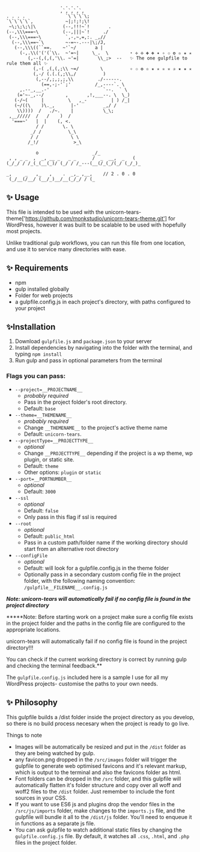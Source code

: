 ```
                    . . . .
                    ,`,`,`,`,
. . . .               `\`\`\`\;
`\`\`\`\`,            ~|;!;!;\!
 ~\;\;\;\|\          (--,!!!~`!       .
(--,\\\===~\         (--,|||~`!     ./
 (--,\\\===~\         `,-,~,=,:. _,//
  (--,\\\==~`\        ~-=~-.---|\;/J,
   (--,\\\((``==.    ~'`~/       a |
     (-,.\\('('(`\\.  ~'=~|     \_.  \        ⋆ ✢ ✣ ✤ ✥ ✦ ✧ ✩ ✪ ✫ ✬ ✭
        (,--(,(,(,'\\. ~'=|       \\_;>  --   ✨ The one gulpfile to rule them all ✨
          (,-( ,(,(,;\\ ~=/        \          ✧ ✩ ✪ ✫ ✬ ✭ ✮ ✯ ✰ ★ ✬ ✭
          (,-/ (.(.(,;\\,/          )
           (,--/,;,;,;,\\         ./------.
             (==,-;-'`;'         /_,----`. \
     ,.--_,__.-'                    `--.  ` \
    (='~-_,--/        ,       ,!,___--. \  \_)
   (-/~(     |         \   ,_-         | ) /_|
   (~/((\    )\._,      |-'         _,/ /
    \\))))  /   ./~.    |           \_\;
 ,__/////  /   /    )  /
  '===~'   |  |    (, <.
           / /       \. \
         _/ /          \_\
         / /            \ \
        /_!/             >_\

           o                    _/_
 , , _ _  ,  _, __ _   _ _      /  _  __,  _   (
(_/_/ / /_(_(__(_)/ (_/ / /_---(__(/_(_/(_/ (_/_)_

_,     _   ,_   ,    .  _,_ ,__,    // 2 . 0 . 0
 (_/__(/__/ (__/_)__/__(_/_/ / (_

```

## ✨ Usage
This file is intended to be used with the unicorn-tears-theme['https://github.com/monkstudio/unicorn-tears-theme.git'] for WordPress, however it was built to be scalable to be used with hopefully most projects.

Unlike traditional gulp workflows, you can run this file from one location, and use it to service many directories with ease.

## ✨ Requirements
- npm
- gulp installed globally
- Folder for web projects
- a gulpfile.config.js in each project's directory, with paths configured to your project

## ✨Installation
1. Download `gulpfile.js` and `package.json` to your server
2. Install dependencies by navigating into the folder with the terminal, and typing `npm install`
3. Run gulp and pass in optional parameters from the terminal

### Flags you can pass:

- `--project=__PROJECTNAME__ `
    - *probably required*
    - Pass in the project folder's root directory.
    - Default: `base`
- `--theme=__THEMENAME__`
    - *probably required*
    - Change `__THEMENAME__` to the project's active theme name
    - Default: `unicorn-tears`.
- `--projectType=__PROJECTTYPE__`
    - *optional*
    - Change `__PROJECTTYPE__` depending if the project is a wp theme, wp plugin, or static site.
    - Default: `theme`
    - Other options: `plugin` or `static`
- `--port=__PORTNUMBER__ `
    - *optional*
    - Default: `3000`
- `--ssl`
    - *optional*
    - Default: `false`
    - Only pass in this flag if ssl is required
- `--root`
    - *optional*
    - Default: `public_html`
    - Pass in a custom path/folder name if the working directory should start from an alternative root directory
- `--configFile`
    - *optional*
    - Default: will look for a gulpfile.config.js in the theme folder
    - Optionally pass in a secondary custom config file in the project folder, with the following naming convention: `/gulpfile__FILENAME__.config.js`



***Note: unicorn-tears will automatically fail if no config file is found in the project directory***

*****Note: Before starting work on a project make sure a config file exists in the project folder and the paths in the config file are configured to the appropriate locations.

unicorn-tears will automatically fail if no config file is found in the project directory!!!

You can check  if the current working directory is correct by running gulp and checking the terminal feedback.**

The `gulpfile.config.js` included here is a sample I use for all my WordPress projects- customise the paths to your own needs.

## ✨ Philosophy
This gulpfile builds a /dist folder inside the project directory as you develop, so there is no build process necesary when the project is ready to go live.

Things to note
- Images will be automatically be resized and put in the `/dist` folder as they are being watched by gulp.
- any favicon.png dropped in the `/src/images` folder will trigger the gulpfile to generate web optimised favicons and it's relevant markup, which is output to the terminal and also the favicons folder as html.
- Font folders can be dropped in the `/src` folder, and this gulpfile will automatically flatten it's folder structure and copy over all woff and woff2 files to the `/dist` folder. Just remember to include the font sources in your CSS.
- If you want to use ES6 js and plugins drop the vendor files in the `/src/js/imports` folder, make changes to the `imports.js` file, and the gulpfile will bundle it all to the `/dist/js` folder. You'll need to enqueue it in functions as a separate js file.
- You can ask gulpfile to watch additional static files by changing the `gulpfile.config.js` file. By default, it watches all `.css`, `.html`, and `.php` files in the project folder.
